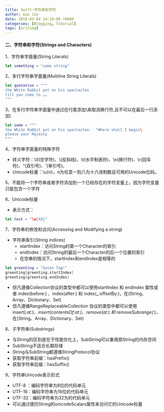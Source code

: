 ```yaml
---
title: Swift-字符串和字符
author: Guo Jie
date: 2018-03-04 14:10:00 +0800
categories: [Blogging, Tutorial]
tags: [writing]
---
```


#### 二、字符串和字符(Strings and Characters)

1、字符串字面量(String Literals)

```swift
let something = "some string"
```

2、多行字符串字面量(Multiline String Literals)

```swift
let quotation = """
the White Rabbit put on his spectacles
till you come to ……
"""
```

3、在多行字符串字面量中通过在行尾添加\来取消换行符,且不可以在最后一行添加\

```swift
let some = """
the White Rabbit put on his spectacles.  "Where shall I begin\
please your Majesty
""" 
```

4、字符串字面量的特殊字符

* 转义字符：\0(空字符)、\\(反斜线)、\t(水平制表符)、\n(换行符)、\r(回车符)、\"(双引号)、\'(单引号)、
* Unicode标量：\u{n}，n为任意一到八为十六进制数且可用的Unicode位码。

5、不能将一个字符串或者字符添加到一个已经存在的字符变量上，因为字符变量只能包含一个字符

6、Unicode标量

* 表示方式：

```swift
let test = "\u{XX}"
```

7、字符串的修改和访问(Accessing and Modifying a string)

* 字符串索引(String indices)
    - startIndex：访问String的第一个Character的索引
    - endIndex：访问String的最后一个Character的后一个位置的索引
    - 在空串的情况下，startIndex和endIndex是相等的

```swift
let greenting = "Guten Tag!"
greenting[greenting.startIndex]
greenting[greenting.endIndex]
```

* 但凡遵循Collection协议的类型中都可以使用startIndex 和 endIndex 属性或者 index(before:) 、index(after:) 和 index(_:offsetBy:)，在(String、Array、Dictionary、Set)
* 但凡遵循RangeReplaceableCollection 协议的类型中都可以使用insert(_:at:)、insert(contentsOf:at:)、remove(at:) 和 removeSubrange(_:)，在(String、Array、Dictionary、Set)

8、子字符串(Substrings)

* 与String的区别是在于性能优化上，SubString可以重用原String的内存空间
* SubString不适合长期存储
* String与SubString都遵循StringProtocol协议
* 获取字符串前缀：hasPrefix()
* 获取字符串后缀：hasSuffix()

9、字符串Unicode表示形式

* UTF-8 ：编码字符串为8位的代码单元
* UTF-16：编码字符串为16位的代码单元
* UTF-32：编码字符串为32为的代码单元
* 可以通过便历String的unicodeScalars属性来访问它的Unicode标量

